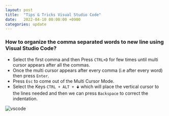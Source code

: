 ```yaml
---
layout: post
title:  "Tips & Tricks Visual Studio Code"
date:   2022-04-10 00:00:00 +0900
categories: update
---
```


### How to organize the comma separated words to new line using Visual Studio Code?
- Select the first comma and then Press `CTRL+D` for few times until multi cursor appears after all the commas.
- Once the multi cursor appears after every comma (i.e after every word)  then press `Enter`.
- Press `Esc` to come out of the Multi Cursor Mode.
- Select the Keys `CTRL + ALT + 🠋` which will place the vertical cursor to the lines needed and then we can press `Backspace` to correct the indentation.

![vscode](https://user-images.githubusercontent.com/12709834/162632246-ce4c8263-0801-44c7-ba4a-4377b2c51d1b.gif)

